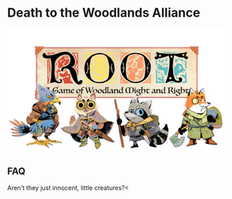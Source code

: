 # Death to the Woodlands Alliance

<img src="images/Banner.png">

## FAQ

<dl>

<dt>Aren't they just innocent, little creatures?<</dt>
<dd></dd>

</dl>



